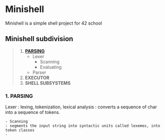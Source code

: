 # Minishell

Minishell is a simple shell project for 42 school

## Minishell subdivision

> 1. [**PARSING**](#parsing)
> 		- Lexer
> 			- Scanning
> 			- Evaluating
> 		- Parser
> 2. **EXECUTOR**
> 3. **SHELL SUBSYSTEMS**

### 1. PARSING <a name="parsing"></a>

Lexer
: lexing, tokenization, lexical analysis
: converts a sequence of char into a sequence of tokens.

	- Scanning
	: segments the input string into syntactic units called lexemes, into token classes
	-


